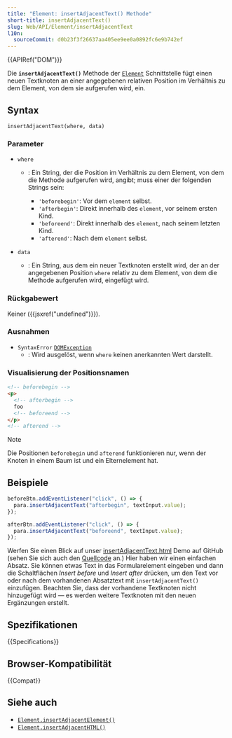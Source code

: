 ```yaml
---
title: "Element: insertAdjacentText() Methode"
short-title: insertAdjacentText()
slug: Web/API/Element/insertAdjacentText
l10n:
  sourceCommit: d0b23f3f26637aa405ee9ee0a0892fc6e9b742ef
---
```


{{APIRef("DOM")}}

Die **`insertAdjacentText()`** Methode der [`Element`](/de/docs/Web/API/Element) Schnittstelle fügt einen neuen Textknoten an einer angegebenen relativen Position im Verhältnis zu dem Element, von dem sie aufgerufen wird, ein.

## Syntax

```js-nolint
insertAdjacentText(where, data)
```

### Parameter

- `where`

  - : Ein String, der die Position im Verhältnis zu dem Element, von dem die Methode aufgerufen wird, angibt; muss einer der folgenden Strings sein:

    - `'beforebegin'`: Vor dem `element` selbst.
    - `'afterbegin'`: Direkt innerhalb des `element`, vor seinem ersten Kind.
    - `'beforeend'`: Direkt innerhalb des `element`, nach seinem letzten Kind.
    - `'afterend'`: Nach dem `element` selbst.

- `data`
  - : Ein String, aus dem ein neuer Textknoten erstellt wird, der an der angegebenen Position `where` relativ zu dem Element, von dem die Methode aufgerufen wird, eingefügt wird.

### Rückgabewert

Keiner ({{jsxref("undefined")}}).

### Ausnahmen

- `SyntaxError` [`DOMException`](/de/docs/Web/API/DOMException)
  - : Wird ausgelöst, wenn `where` keinen anerkannten Wert darstellt.

### Visualisierung der Positionsnamen

```html
<!-- beforebegin -->
<p>
  <!-- afterbegin -->
  foo
  <!-- beforeend -->
</p>
<!-- afterend -->
```

> [!NOTE]
> Die Positionen `beforebegin` und
> `afterend` funktionieren nur, wenn der Knoten in einem Baum ist und ein
> Elternelement hat.

## Beispiele

```js
beforeBtn.addEventListener("click", () => {
  para.insertAdjacentText("afterbegin", textInput.value);
});

afterBtn.addEventListener("click", () => {
  para.insertAdjacentText("beforeend", textInput.value);
});
```

Werfen Sie einen Blick auf unser [insertAdjacentText.html](https://mdn.github.io/dom-examples/insert-adjacent/insertAdjacentText.html)
Demo auf GitHub (sehen Sie sich auch den [Quellcode](https://github.com/mdn/dom-examples/blob/main/insert-adjacent/insertAdjacentText.html) an.) Hier haben wir einen einfachen Absatz. Sie können etwas Text in das Formularelement eingeben und dann die Schaltflächen _Insert before_ und _Insert after_ drücken, um
den Text vor oder nach dem vorhandenen Absatztext mit
`insertAdjacentText()` einzufügen. Beachten Sie, dass der vorhandene Textknoten nicht hinzugefügt wird — es werden weitere Textknoten mit den neuen Ergänzungen erstellt.

## Spezifikationen

{{Specifications}}

## Browser-Kompatibilität

{{Compat}}

## Siehe auch

- [`Element.insertAdjacentElement()`](/de/docs/Web/API/Element/insertAdjacentElement)
- [`Element.insertAdjacentHTML()`](/de/docs/Web/API/Element/insertAdjacentHTML)
